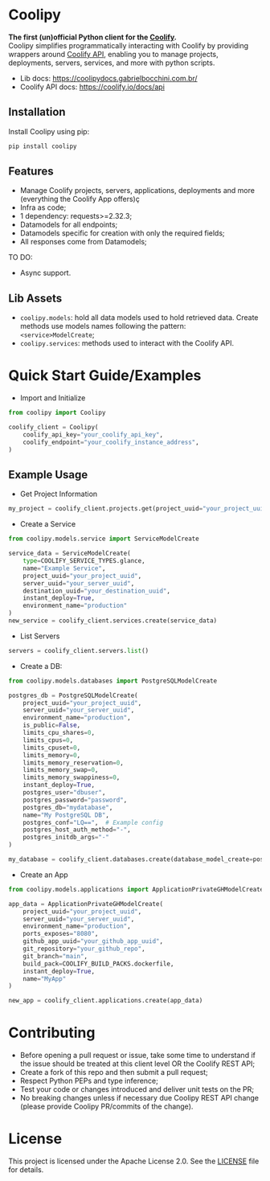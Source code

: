 # Coolipy

**The first (un)official Python client for the [Coolify](https://coolify.io/).**  
Coolipy simplifies programmatically interacting with Coolify by providing wrappers around [Coolify API](https://coolify.io/docs/api), enabling you to manage projects, deployments, servers, services, and more with python scripts.

- Lib docs: https://coolipydocs.gabrielbocchini.com.br/
- Coolify API docs: https://coolify.io/docs/api

## Installation

Install Coolipy using pip:

```bash
pip install coolipy
```

## Features
- Manage Coolify projects, servers, applications, deployments and more (everything the Coolify App offers)ç
- Infra as code;
- 1 dependency: requests>=2.32.3;
- Datamodels for all endpoints;
- Datamodels specific for creation with only the required fields;
- All responses come from Datamodels;

TO DO:

- Async support.


## Lib Assets

- `coolipy.models`: hold all data models used to hold retrieved data. Create methods use models names following the pattern: `<service>ModelCreate`;
- `coolipy.services`: methods used to interact with the Coolify API.



# Quick Start Guide/Examples

- Import and Initialize
```python
from coolipy import Coolipy

coolify_client = Coolipy(
    coolify_api_key="your_coolify_api_key",
    coolify_endpoint="your_coolify_instance_address",
)
```

## Example Usage

- Get Project Information
```python
my_project = coolify_client.projects.get(project_uuid="your_project_uuid")
```

- Create a Service
```python
from coolipy.models.service import ServiceModelCreate

service_data = ServiceModelCreate(
    type=COOLIFY_SERVICE_TYPES.glance,
    name="Example Service",
    project_uuid="your_project_uuid",
    server_uuid="your_server_uuid",
    destination_uuid="your_destination_uuid",
    instant_deploy=True,
    environment_name="production"
)
new_service = coolify_client.services.create(service_data)
```


- List Servers
```python
servers = coolify_client.servers.list()
```

- Create a DB:
```python
from coolipy.models.databases import PostgreSQLModelCreate

postgres_db = PostgreSQLModelCreate(
    project_uuid="your_project_uuid",
    server_uuid="your_server_uuid",
    environment_name="production",
    is_public=False,
    limits_cpu_shares=0,
    limits_cpus=0,
    limits_cpuset=0,
    limits_memory=0,
    limits_memory_reservation=0,
    limits_memory_swap=0,
    limits_memory_swappiness=0,
    instant_deploy=True,
    postgres_user="dbuser",
    postgres_password="password",
    postgres_db="mydatabase",
    name="My PostgreSQL DB",
    postgres_conf="LQ==",  # Example config
    postgres_host_auth_method="-",
    postgres_initdb_args="-"
)

my_database = coolify_client.databases.create(database_model_create=postgres_db)
```

- Create an App
```python
from coolipy.models.applications import ApplicationPrivateGHModelCreate

app_data = ApplicationPrivateGHModelCreate(
    project_uuid="your_project_uuid",
    server_uuid="your_server_uuid",
    environment_name="production",
    ports_exposes="8080",
    github_app_uuid="your_github_app_uuid",
    git_repository="your_github_repo",
    git_branch="main",
    build_pack=COOLIFY_BUILD_PACKS.dockerfile,
    instant_deploy=True,
    name="MyApp"
)

new_app = coolify_client.applications.create(app_data)
```

# Contributing

- Before opening a pull request or issue, take some time to understand if the issue should be treated at 
this client level OR the Coolify REST API;
- Create a fork of this repo and then submit a pull request;
- Respect Python PEPs and type inference;
- Test your code or changes introduced and deliver unit tests on the PR;
- No breaking changes unless if necessary due Coolipy REST API change (please provide Coolipy PR/commits of the change).


# License

This project is licensed under the Apache License 2.0. See the [LICENSE](./LICENSE) file for details.

